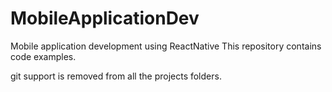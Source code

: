 # MobileApplicationDev
Mobile application development using ReactNative
This repository contains code examples.

git support is removed from all the projects folders.
